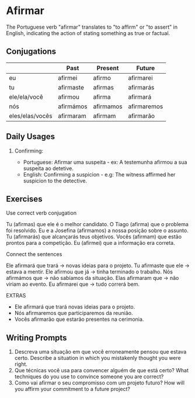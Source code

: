 # Afirmar

The Portuguese verb "afirmar" translates to "to affirm" or "to assert" in English, indicating the action of stating something as true or factual.

## Conjugations

|                 | Past      | Present   | Future      |
| --------------- | --------- | --------- | ----------- |
| eu              | afirmei   | afirmo    | afirmarei   |
| tu              | afirmaste | afirmas   | afirmarás   |
| ele/ela/você    | afirmou   | afirma    | afirmará    |
| nós             | afirmámos | afirmamos | afirmaremos |
| eles/elas/vocês | afirmaram | afirmam   | afirmarão   |

## Daily Usages

1. Confirming:

   - Portuguese: Afirmar uma suspeita - ex: A testemunha afirmou a sua suspeita ao detetive.
   - English: Confirming a suspicion - e.g: The witness affirmed her suspicion to the detective.

## Exercises

Use correct verb conjugation

Tu (afirmas) que ele é o melhor candidato.
O Tiago (afirma) que o problema foi resolvido.
Eu e a Josefina (afirmamos) a nossa posição sobre o assunto.
Tu (afirmarás) que alcançarás teus objetivos.
Vocês (afirmam) que estão prontos para a competição.
Eu (afirmei) que a informação era correta.

Connect the sentences

Ele afirmará que trará -> novas ideias para o projeto.
Tu afirmaste que ele -> estava a mentir.
Ele afirmou que já -> tinha terminado o trabalho.
Nós afirmámos que -> não sabíamos da situação.
Elas afirmaram que -> não viriam ao evento.
Eu afirmarei que -> tudo correrá bem.

EXTRAS

- Ele afirmará que trará novas ideias para o projeto.
- Nós afirmaremos que participaremos da reunião.
- Vocês afirmarão que estarão presentes na cerimonia.

## Writing Prompts

1. Descreva uma situação em que você erroneamente pensou que estava certo. Describe a situation in which you mistakenly thought you were right.
2. Que técnicas você usa para convencer alguém de que está certo? What techniques do you use to convince someone you are correct?
3. Como vai afirmar o seu compromisso com um projeto futuro? How will you affirm your commitment to a future project?
